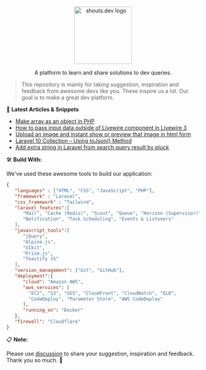 <p align="center">
  <br>
  <a href="https://shouts.dev">
    <img src="https://shouts.dev/img/logo.webp" alt="shouts.dev logo" width="150"/>
  </a>
</p>

<p align="center">
A platform to learn and share solutions to dev queries.
</p>

> This repository is mainly for taking suggestion, inspiration and feedback from awesome devs like you. These inspire us a lot. Our goal is to make a great dev platform.

:page_with_curl: **Latest Articles & Snippets**
<!-- BLOG-POST-LIST:START -->
- [Make array as an object in PHP](https://shouts.dev/snippets/make-array-as-an-object-in-php)
- [How to pass input data outside of Livewire component in Livewire 3](https://shouts.dev/snippets/how-to-pass-input-data-outside-of-livewire-component-in-livewire-3)
- [Upload an image and instant show or preview that image in html form](https://shouts.dev/snippets/upload-an-image-and-instant-show-or-preview-that-image-in-html-form)
- [Laravel 10 Collection – Using toJson&lpar;&rpar; Method](https://shouts.dev/articles/laravel-10-collection-using-tojson-method)
- [Add extra string in Laravel from search query result by pluck](https://shouts.dev/snippets/add-extra-string-in-laravel-from-search-query-result-by-pluck)
<!-- BLOG-POST-LIST:END -->

🛠️ **Build With:**

We've used these awesome tools to build our application:

```json
{
   "languages" : ["HTML", "CSS", "JavaScript", "PHP"],
   "framework" : "Laravel",
   "css_framework" : "Tailwind",
   "laravel_features":[
      "Mail", "Cache (Redis)", "Scout", "Queue", "Horizon (Supervisor)",
      "Notification", "Task Scheduling", "Events & Listeners"
   ],
   "javascript_tools":[
      "jQuery",
      "Alpine.js",
      "UIkit",
      "Prism.js",
      "Toastify JS"
   ],
   "version_management": ["Git", "GitHub"],
   "deployment":{
      "cloud": "Amazon AWS",
      "aws_services": [
        "EC2", "S3", "SES", "CloudFront", "CloudWatch", "ELB",
        "CodeDeploy", "Parameter Store", "AWS CodeDeploy"
      ],
      "running_on": "Docker"
   },
   "firewall": "Cloudflare"
}
```

:clipboard: **Note:**

Please use [discussion](https://github.com/mdobydullah/shouts.dev/discussions/new) to share your suggestion, inspiration and feedback. Thank you so much. :sparkling_heart:
